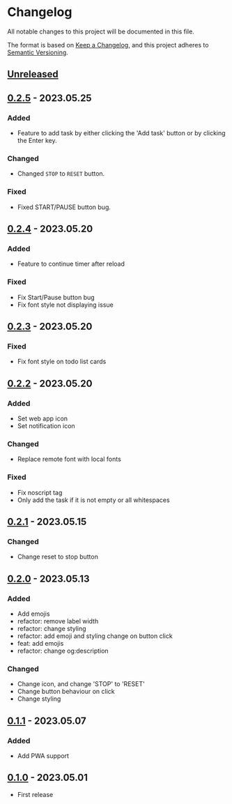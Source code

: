 # Changelog

All notable changes to this project will be documented in this file.

The format is based on [Keep a Changelog](https://keepachangelog.com/en/1.1.0/),
and this project adheres to [Semantic Versioning](https://semver.org/spec/v2.0.0.html).

## [Unreleased]

## [0.2.5] - 2023.05.25

### Added

-   Feature to add task by either clicking the 'Add task' button or by clicking the Enter key.

### Changed

-   Changed `STOP` to `RESET` button.

### Fixed

-   Fixed START/PAUSE button bug.

## [0.2.4] - 2023.05.20

### Added

-   Feature to continue timer after reload

### Fixed

-   Fix Start/Pause button bug
-   Fix font style not displaying issue

## [0.2.3] - 2023.05.20

### Fixed

-   Fix font style on todo list cards

## [0.2.2] - 2023.05.20

### Added

-   Set web app icon
-   Set notification icon

### Changed

-   Replace remote font with local fonts

### Fixed

-   Fix noscript tag
-   Only add the task if it is not empty or all whitespaces

## [0.2.1] - 2023.05.15

### Changed

-   Change reset to stop button

## [0.2.0] - 2023.05.13

### Added

-   Add emojis
-   refactor: remove label width
-   refactor: change styling
-   refactor: add emoji and styling change on button click
-   feat: add emojis
-   refactor: change og:description

### Changed

-   Change icon, and change 'STOP' to 'RESET'
-   Change button behaviour on click
-   Change styling

## [0.1.1] - 2023.05.07

### Added

-   Add PWA support

## [0.1.0] - 2023.05.01

-   First release

[Unreleased]: https://github.com/egargo/pomoduro/compare/0.2.5...HEAD
[0.2.5]: https://github.com/egargo/pomoduro/compare/0.2.4...0.2.5
[0.2.4]: https://github.com/egargo/pomoduro/compare/0.2.3...0.2.4
[0.2.3]: https://github.com/egargo/pomoduro/compare/0.2.2...0.2.3
[0.2.2]: https://github.com/egargo/pomoduro/compare/0.2.1...0.2.2
[0.2.1]: https://github.com/egargo/pomoduro/compare/0.2.0...0.2.1
[0.2.0]: https://github.com/egargo/pomoduro/compare/0.1.1...0.2.0
[0.1.1]: https://github.com/egargo/pomoduro/compare/0.1.0...0.1.1
[0.1.0]: https://github.com/egargo/pomoduro/releases/tag/0.1.0
